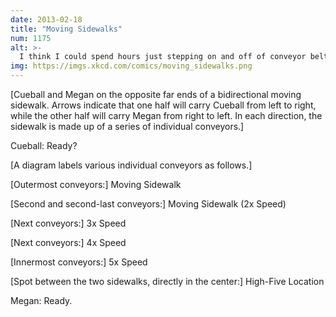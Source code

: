 ```yaml
---
date: 2013-02-18
title: "Moving Sidewalks"
num: 1175
alt: >-
  I think I could spend hours just stepping on and off of conveyor belts moving at various speeds.
img: https://imgs.xkcd.com/comics/moving_sidewalks.png
---
```

[Cueball and Megan on the opposite far ends of a bidirectional moving sidewalk.  Arrows indicate that one half will carry Cueball from left to right, while the other half will carry Megan from right to left.  In each direction, the sidewalk is made up of a series of individual conveyors.]

Cueball: Ready?



[A diagram labels various individual conveyors as follows.]

[Outermost conveyors:] Moving Sidewalk

[Second and second-last conveyors:] Moving Sidewalk (2x Speed)

[Next conveyors:] 3x Speed

[Next conveyors:] 4x Speed

[Innermost conveyors:] 5x Speed

[Spot between the two sidewalks, directly in the center:] High-Five Location



Megan: Ready.